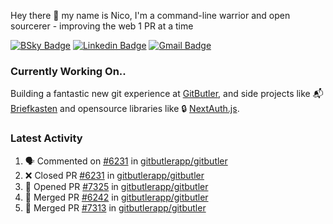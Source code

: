 
Hey there 👋 my name is Nico, I'm a command-line warrior and open sourcerer - improving the web 1 PR at a time

[![BSky Badge](https://img.shields.io/badge/-%20%40ndo.dev%20-%200285FF?style=flat-square&logo=bluesky&color=%23161e27)](https://bsky.app/profile/ndo.dev) [![Linkedin Badge](https://img.shields.io/badge/-ndom91-blue?style=flat-square&logo=Linkedin&logoColor=white&link=https://www.linkedin.com/in/ndom91/)](https://www.linkedin.com/in/ndom91/) [![Gmail Badge](https://img.shields.io/badge/-yo@ndo.dev-c14438?style=flat-square&logo=mail.ru&logoColor=white&link=mailto:yo@ndo.dev)](mailto:yo@ndo.dev)

### Currently Working On..

Building a fantastic new git experience at [GitButler](https://github.com/gitbutlerapp), and side projects like 📬 [Briefkasten](https://briefkastenhq.com) and opensource libraries like 🔒 [NextAuth.js](https://github.com/nextauthjs/next-auth).

<!--START_SECTION_PROFILE_VIEWS:readme-info-->
<!--END_SECTION_PROFILE_VIEWS:readme-info-->

<!--START_SECTION_DAILY_COMMIT:readme-info-->
<!--END_SECTION_DAILY_COMMIT:readme-info-->

<!--START_SECTION_WEEKLY_COMMIT:readme-info-->
<!--END_SECTION_WEEKLY_COMMIT:readme-info-->

### Latest Activity

<!--START_SECTION:activity-->
1. 🗣 Commented on [#6231](https://github.com/gitbutlerapp/gitbutler/pull/6231#issuecomment-2665551618) in [gitbutlerapp/gitbutler](https://github.com/gitbutlerapp/gitbutler)
2. ❌ Closed PR [#6231](https://github.com/gitbutlerapp/gitbutler/pull/6231) in [gitbutlerapp/gitbutler](https://github.com/gitbutlerapp/gitbutler)
3. 💪 Opened PR [#7325](https://github.com/gitbutlerapp/gitbutler/pull/7325) in [gitbutlerapp/gitbutler](https://github.com/gitbutlerapp/gitbutler)
4. 🎉 Merged PR [#6242](https://github.com/gitbutlerapp/gitbutler/pull/6242) in [gitbutlerapp/gitbutler](https://github.com/gitbutlerapp/gitbutler)
5. 🎉 Merged PR [#7313](https://github.com/gitbutlerapp/gitbutler/pull/7313) in [gitbutlerapp/gitbutler](https://github.com/gitbutlerapp/gitbutler)
<!--END_SECTION:activity-->
